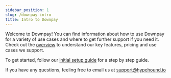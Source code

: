 ```yaml
---
sidebar_position: 1
slug: /downpay-intro
title: Intro to Downpay
---
```


Welcome to Downpay! You can find information about how to use Downpay for a variety of use cases and where to get further support if you need it. Check out the [overview](./1-overview.md) to understand our key features, pricing and use cases we support.

To get started, follow our [initial setup guide](./Initial%20Setup/index.md) for a step by step guide.

If you have any questions, feeling free to email us at [support@hypehound.io](mailto:support@hypehound.io)